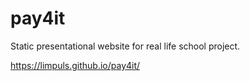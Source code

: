 # pay4it
Static presentational website for real life school project.

https://limpuls.github.io/pay4it/
